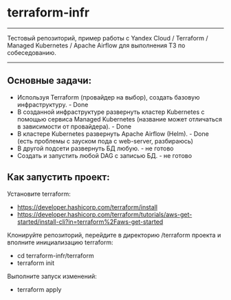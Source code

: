 # terraform-infr
___
Тестовый репозиторий, пример работы с Yandex Cloud / Terraform / Managed Kubernetes / Apache Airflow для выполнения ТЗ по собеседованию.
___
## Основные задачи:
 - Используя Terraform (провайдер на выбор), создать базовую инфраструктуру. - Done
 - В созданной инфраструктуре развернуть кластер Kubernetes с помощью сервиса Managed Kubernetes (название может отличаться в зависимости от провайдера). - Done
 - В кластере Kubernetes развернуть Apache Airflow (Helm). - Done (есть проблемы с зауском пода с web-server, разбираюсь)
 - В другой подсети развернуть БД любую. - не готово
 - Создать и запустить любой DAG с записью БД. - не готово

## Как запустить проект:

Установите terraform:
- https://developer.hashicorp.com/terraform/install
- https://developer.hashicorp.com/terraform/tutorials/aws-get-started/install-cli?in=terraform%2Faws-get-started

Клонируйте репозиторий, перейдите в директорию /terraform проекта и вполните инициализацию terraform:
- cd terraform-infr/terraform
- terraform init

Выполните запуск изменений:
- terraform apply
